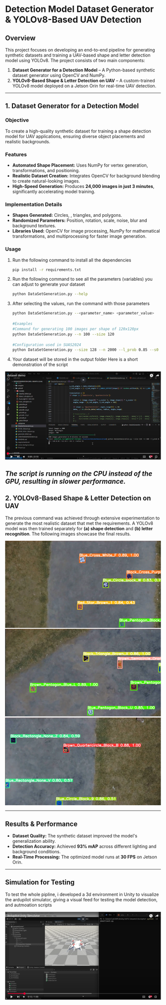 # **Detection Model Dataset Generator & YOLOv8-Based UAV Detection**

## **Overview**
This project focuses on developing an end-to-end pipeline for generating synthetic datasets and training a UAV-based shape and letter detection model using YOLOv8. The project consists of two main components:

1. **Dataset Generator for a Detection Model** – A Python-based synthetic dataset generator using OpenCV and NumPy.
2. **YOLOv8-Based Shape & Letter Detection on UAV** – A custom-trained YOLOv8 model deployed on a Jetson Orin for real-time UAV detection.

---

## **1. Dataset Generator for a Detection Model**
### **Objective**
To create a high-quality synthetic dataset for training a shape detection model for UAV applications, ensuring diverse object placements and realistic backgrounds.

### **Features**
- **Automated Shape Placement:** Uses NumPy for vertex generation, transformations, and positioning.
- **Realistic Dataset Creation:** Integrates OpenCV for background blending to create natural-looking images.
- **High-Speed Generation:** Produces **24,000 images in just 3 minutes**, significantly accelerating model training.

### **Implementation Details**
- **Shapes Generated:** Circles, , triangles, and polygons.
- **Randomized Parameters:** Position, rotation, scale, noise, blur and background textures.
- **Libraries Used:** OpenCV for image processing, NumPy for mathematical transformations, and multiprocessing for faster image generation.

### **Usage**
1. Run the following command to install all the dependencies
    ```bash
    pip install -r requirements.txt
    ```
2. Run the following command to see all the parameters (variables) you can adjust to generate your dataset 
    ```bash
    python DataSetGeneration.py --help
    ```
3. After selecting the values, run the command with those parameters
    ```bash
    python DataSetGeneration.py --<parameter_name> <parameter_value>

    #Examples
    #Command for generating 100 images per shape of 120x120px
    python DataSetGeneration.py --n 100 --size 120
    
    #Configuration used in SUAS2024
    python DataSetGeneration.py --size 128 --n 2000 --l_prob 0.85 --s0 0.18 --s1 0.5 --b1 5 --noise 15 
    ```
4. Your dataset will be stored in the output folder
Here is a short demonstration of the script

[![demo_thumnail](img/demo_thumnail.png)](https://www.youtube.com/watch?v=M6aMvx-366g)

*The script is running on the CPU instead of the GPU, resulting in slower performance.*
---

## **2. YOLOv8-Based Shape & Letter Detection on UAV**
The previous command was achieved through extensive experimentation to generate the most realistic dataset that met the requirements. A YOLOv8 model was then trained separately for **(a) shape detection** and **(b) letter recognition**. The following images showcase the final results.

![d1](img/d1.png)
![d2](img/d2.png)
![d3](img/d3.png)

---

## **Results & Performance**
- **Dataset Quality:** The synthetic dataset improved the model's generalization ability.
- **Detection Accuracy:** Achieved **93% mAP** across different lighting and background conditions.
- **Real-Time Processing:** The optimized model runs at **30 FPS** on Jetson Orin.

---

## **Simulation for Testing**
To test the whole pipline, i developed a 3d environment in Unity to visualize the ardupilot simulator, giving a visual feed for testing the model detection, and autmoation scripts

[![demo](img/Simulator_demo.png)](https://youtu.be/kaauHcKhMOU?si=Xqrb-vp8SKQsXiG2&t=12)
